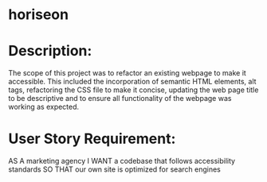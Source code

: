# horiseon

# Description: 
The scope of this project was to refactor an existing webpage to make it accessible. This included the incorporation of semantic HTML elements, alt tags, refactoring the CSS file to make it concise, updating the web page title to be descriptive and to ensure all functionality of the webpage was working as expected.  

# User Story Requirement: 
AS A marketing agency
I WANT a codebase that follows accessibility standards
SO THAT our own site is optimized for search engines